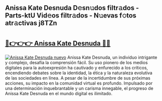 ## Anissa Kate Desnuda D𝚎sn𝚞dos filtr𝚊dos - Parts-ktU Vid𝚎os filtr𝚊dos - N𝚞evas f𝚘tos atr𝚊ctivas j8TZn

# <h2><a href="http://mb97y8.tromn.icu/?c=Anissa+Kate+Desnuda">🔗👉👉👉 Anissa Kate Desnuda 🔗🔗</a></h2>

[![Anissa Kate Desnuda nuevo](https://i.imgur.com/pEAQMta.gif)](http://mb97y8.tromn.icu/?c=Anissa+Kate+Desnuda)
Anissa Kate Desnuda, un individuo intrigante y complejo, desafía la comprensión fácil. Su uso pionero de los medios digitales para la autoexpresión ha cautivado y enfurecido a los críticos, encendiendo debates sobre la identidad, la ética y la naturaleza evolutiva de las sociedades en línea. A pesar de la incertidumbre de sus próximas acciones, su impacto en la comunidad virtual es profundo. Impulsado por una determinación inquebrantable y un carisma innegable, el progreso de Anissa Kate Desnuda en el mundo digital es ilimitado.
